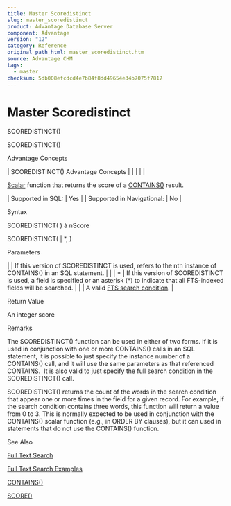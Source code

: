 ```yaml
---
title: Master Scoredistinct
slug: master_scoredistinct
product: Advantage Database Server
component: Advantage
version: "12"
category: Reference
original_path_html: master_scoredistinct.htm
source: Advantage CHM
tags:
  - master
checksum: 5db008efcdcd4e7b84f8dd49654e34b7075f7817
---
```


# Master Scoredistinct

SCOREDISTINCT()

SCOREDISTINCT()

Advantage Concepts

| SCOREDISTINCT()  Advantage Concepts |  |  |  |  |

[Scalar](master_supported_scalar_functions.md) function that returns the score of a [CONTAINS()](master_contains.md) result.

| Supported in SQL: | Yes |
| Supported in Navigational: | No |

Syntax

SCOREDISTINCT( <n> ) à nScore

SCOREDISTINCT( <field> | \*, <cCondition> )

Parameters

| <n> | If this version of SCOREDISTINCT is used, <n> refers to the nth instance of CONTAINS() in an SQL statement. |
| <field> | \* | If this version of SCOREDISTINCT is used, a field is specified or an asterisk (\*) to indicate that all FTS-indexed fields will be searched. |
| <cCondition> | A valid [FTS search condition](master_full_text_search_conditions.md). |

Return Value

An integer score

Remarks

The SCOREDISTINCT() function can be used in either of two forms. If it is used in conjunction with one or more CONTAINS() calls in an SQL statement, it is possible to just specify the instance number of a CONTAINS() call, and it will use the same parameters as that referenced CONTAINS.  It is also valid to just specify the full search condition in the SCOREDISTINCT() call.

SCOREDISTINCT() returns the count of the words in the search condition that appear one or more times in the field for a given record. For example, if the search condition contains three words, this function will return a value from 0 to 3. This is normally expected to be used in conjunction with the CONTAINS() scalar function (e.g., in ORDER BY clauses), but it can used in statements that do not use the CONTAINS() function.

See Also

[Full Text Search](master_full_text_search.md)

[Full Text Search Examples](master_full_text_search_scalar_functions.md)

[CONTAINS()](master_contains.md)

[SCORE()](master_score.md)
